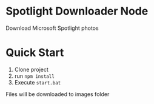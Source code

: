 # Spotlight Downloader Node
Download Microsoft Spotlight photos

# Quick Start
1. Clone project 
2. run `npm install`
3. Execute `start.bat`

Files will be downloaded to images folder 